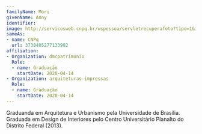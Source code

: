 ```yaml
---
familyName: Mori
givenName: Anny
identifier: 
image: http://servicosweb.cnpq.br/wspessoa/servletrecuperafoto?tipo=1&id=K2705179D9
sameAs:
- name: CNPq
  url: 3738405277133982
affiliation:
- Organization: dmcpatrimonio
  Role:
  - name: Graduação
    startDate: 2020-04-14
- Organization: arquiteturas-impressas
  Role:
  - name: Graduação
    startDate: 2020-04-14
---
```


Graduanda em Arquitetura e Urbanismo pela Universidade de Brasília.
Graduada em Design de Interiores pelo Centro Universitário Planalto do
Distrito Federal (2013).

